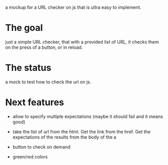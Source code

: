 

a mockup for a URL checker on js that is ultra easy to implement.

# The goal

just a simple URL checker, that with a provided list of URL, it checks them on the press of a button, or in reload.

# The status

a mock to test how to check the url on js.

# Next features

- allow to specify multiple expectations (maybe it should fail and it means good)

- take the list of url from the html. Get the link from the href. Get the expectations of the results from the body of the a

- button to check on demand

- green/red colors
